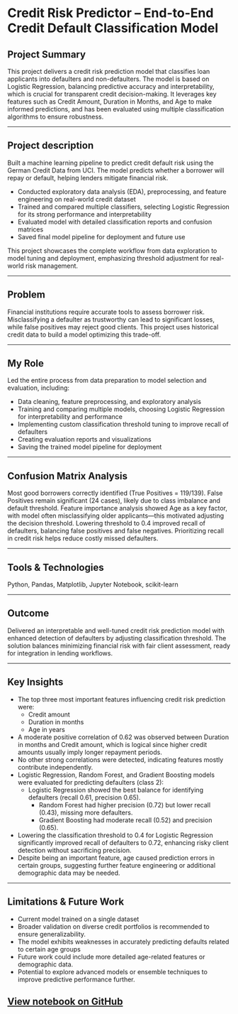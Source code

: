 # Credit Risk Predictor – End-to-End Credit Default Classification Model

## Project Summary

This project delivers a credit risk prediction model that classifies loan applicants into defaulters and non-defaulters. The model is based on Logistic Regression, balancing predictive accuracy and interpretability, which is crucial for transparent credit decision-making. It leverages key features such as Credit Amount, Duration in Months, and Age to make informed predictions, and has been evaluated using multiple classification algorithms to ensure robustness.

---

## Project description

Built a machine learning pipeline to predict credit default risk using the German Credit Data from UCI. The model predicts whether a borrower will repay or default, helping lenders mitigate financial risk.

- Conducted exploratory data analysis (EDA), preprocessing, and feature engineering on real-world credit dataset
- Trained and compared multiple classifiers, selecting Logistic Regression for its strong performance and interpretability
- Evaluated model with detailed classification reports and confusion matrices
- Saved final model pipeline for deployment and future use 

This project showcases the complete workflow from data exploration to model tuning and deployment, emphasizing threshold adjustment for real-world risk management.

---

## Problem

Financial institutions require accurate tools to assess borrower risk. Misclassifying a defaulter as trustworthy can lead to significant losses, while false positives may reject good clients. This project uses historical credit data to build a model optimizing this trade-off.

---

## My Role

Led the entire process from data preparation to model selection and evaluation, including:

- Data cleaning, feature preprocessing, and exploratory analysis
- Training and comparing multiple models, choosing Logistic Regression for interpretability and performance
- Implementing custom classification threshold tuning to improve recall of defaulters
- Creating evaluation reports and visualizations
- Saving the trained model pipeline for deployment

---

## Confusion Matrix Analysis

Most good borrowers correctly identified (True Positives = 119/139).
False Positives remain significant (24 cases), likely due to class imbalance and default threshold.
Feature importance analysis showed Age as a key factor, with model often misclassifying older applicants—this motivated adjusting the decision threshold.
Lowering threshold to 0.4 improved recall of defaulters, balancing false positives and false negatives.
Prioritizing recall in credit risk helps reduce costly missed defaulters.

--- 

## Tools & Technologies

Python, Pandas, Matplotlib, Jupyter Notebook, scikit-learn 

---

## Outcome

Delivered an interpretable and well-tuned credit risk prediction model with enhanced detection of defaulters by adjusting classification threshold. The solution balances minimizing financial risk with fair client assessment, ready for integration in lending workflows.

---


## Key Insights
- The top three most important features influencing credit risk prediction were:
    - Credit amount
    - Duration in months
    - Age in years
- A moderate positive correlation of 0.62 was observed between Duration in months and Credit amount, which is logical since higher credit amounts usually imply longer repayment periods.
- No other strong correlations were detected, indicating features mostly contribute independently.
- Logistic Regression, Random Forest, and Gradient Boosting models were evaluated for predicting defaulters (class 2):
  - Logistic Regression showed the best balance for identifying defaulters (recall 0.61, precision 0.65).
    - Random Forest had higher precision (0.72) but lower recall (0.43), missing more defaulters.
    - Gradient Boosting had moderate recall (0.52) and precision (0.65).
- Lowering the classification threshold to 0.4 for Logistic Regression significantly improved recall of defaulters to 0.72, enhancing risky client detection without sacrificing precision.
- Despite being an important feature, age caused prediction errors in certain groups, suggesting further feature engineering or additional demographic data may be needed.

---

## Limitations & Future Work

- Current model trained on a single dataset
- Broader validation on diverse credit portfolios is recommended to ensure generalizability.
- The model exhibits weaknesses in accurately predicting defaults related to certain age groups
- Future work could include more detailed age-related features or demographic data.
- Potential to explore advanced models or ensemble techniques to improve predictive performance further.


## [View notebook on GitHub](https://github.com/kamilak5/Credit-Risk-Predictor/blob/main/german_bank.ipynb)

